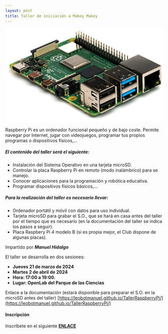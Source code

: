 ```yaml
---
layout: post
title: Taller de iniciación a Makey Makey
---
```

<img src="/images/Raspberry_Pi.jpg" width="600" />


Raspberry Pi es un ordenador funcional pequeño y de bajo coste. Permite navegar por Internet, jugar con videojuegos, programar tus propios programas o dispositivos físicos,…


##### El contenido del taller será el siguiente:
- Instalación del Sistema Operativo en una tarjeta microSD.
- Controlar la placa Raspberry Pi en remoto (modo inalámbrico) para se manejo.
- Conocer aplicaciones para la programación y robótica educativa.
- Programar dispositivos físicos básicos,…


##### Para la realización del taller es necesario llevar:

- Ordenador portátil y móvil con datos para uso individual.
- Tarjeta microSD para grabar el S.O., que se hará en casa antes del taller por el tiempo que es necesario (en la documentación del taller se indica los pasos a seguir).
- Placa Raspbery Pi 4 modelo B (si es propia mejor, el Club dispone de algunas placas).




Impartido por ***Manuel Hidalgo***


El taller se desarrolla en dos sesiones:



* **Jueves 21 de marzo de 2024**
* **Martes 2 de abril de 2024**
* **Hora: 17:00 a 19:00.**
* **Lugar: OpenLab del Parque de las Ciencias**



Enlace a la documentación (estará disponible para preparar el S.O. en la microSD antes del taller)
[https://leobotmanuel.github.io/TallerRaspberryPi/](https://leobotmanuel.github.io/TallerRaspberryPi/)




#### Inscripción

Inscríbete en el siguiente [**ENLACE**](https://forms.gle/zMFcL8fZ5pfcuCMS7)
